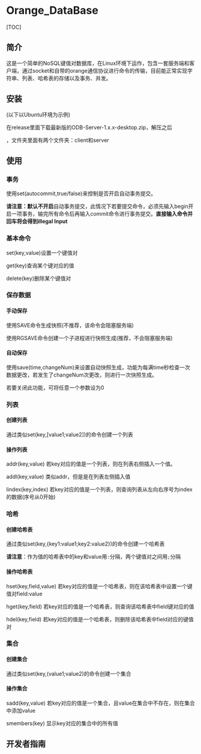 # Orange_DataBase
[TOC]



## 简介

这是一个简单的NoSQL键值对数据库，在Linux环境下运作，包含一套服务端和客户端，通过socket和自带的orange通信协议进行命令的传输，目前能正常实现字符串、列表、哈希表的存储以及事务、并发。

## 安装

(以下以Ubuntu环境为示例)

在release里面下载最新版的ODB-Server-1.x.x-desktop.zip，解压之后

，文件夹里面有两个文件夹：client和server

## 使用

### 事务

使用set(autocommit,true/false)来控制是否开启自动事务提交。

**请注意：**默认**不开启**自动事务提交，此情况下若要提交命令，必须先输入begin开启一项事务，输完所有命令后再输入commit命令进行事务提交。**直接输入命令并回车将会得到illegal Input**



### 基本命令

set(key,value)设置一个键值对

get(key)查询某个键对应的值

delete(key)删除某个键值对



### 保存数据

#### 手动保存

使用SAVE命令生成快照(不推荐，该命令会阻塞服务端)

使用RGSAVE命令创建一个子进程进行快照生成(推荐，不会阻塞服务端)

#### 自动保存

使用save(time,changeNum)来设置自动快照生成，功能为每满time秒检查一次数据更改，若发生了changeNum次更改，则进行一次快照生成。

若要关闭此功能，可将任意一个参数设为0



### 列表

#### 创建列表

通过类似set(key,[value1;value2])的命令创建一个列表

#### 操作列表

addr(key,value)	若key对应的值是一个列表，则在列表右侧插入一个值。

addl(key,value)	类似addr，但是是在列表左侧插入值

lindex(key,index)	若key对应的值是一个列表，则查询列表从左向右序号为index的数据(序号从0开始)



### 哈希

#### 创建哈希表

通过类似set(key,{key1:value1;key2:value2})的命令创建一个哈希表

**请注意**：作为值的哈希表中的key和value用`:`分隔，两个键值对之间用`;`分隔



#### 操作哈希表

hset(key,field,value)	若key对应的值是一个哈希表，则在该哈希表中设置一个键值对field:value

hget(key,field)	若key对应的值是一个哈希表，则查询该哈希表中field键对应的值

hdel(key,field)	若key对应的值是一个哈希表，则删除该哈希表中field对应的键值对



### 集合

#### 创建集合

通过类似set(key,(value1;value2)的命令创建一个集合

#### 操作集合

sadd(key,value)	若key对应的值是一个集合，且value在集合中不存在，则在集合中添加value

smembers(key)	显示key对应的集合中的所有值



## 开发者指南

